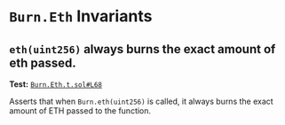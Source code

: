 # `Burn.Eth` Invariants

## `eth(uint256)` always burns the exact amount of eth passed.
**Test:** [`Burn.Eth.t.sol#L68`](../contracts/test/invariants/Burn.Eth.t.sol#L68)

Asserts that when `Burn.eth(uint256)` is called, it always burns the exact amount of ETH passed to the function. 
